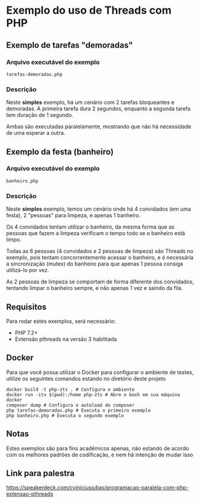# Exemplo do uso de Threads com PHP

## Exemplo de tarefas "demoradas"

### Arquivo executável do exemplo

`tarefas-demoradas.php`


### Descrição

Neste **simples** exemplo, há um cenário com 2 tarefas bloqueantes e demoradas.
A primeira tarefa dura 2 segundos, enquanto a segunda tarefa tem duração de 1 segundo.

Ambas são executadas paralelamente, mostrando que não há necessidade de uma esperar a outra.

## Exemplo da festa (banheiro)

### Arquivo executável do exemplo

`banheiro.php`


### Descrição

Neste **simples** exemplo, temos um cenário onde há 4 convidados (em uma festa), 2 "pessoas" para limpeza, e apenas 1
banheiro. 

Os 4 convidados tentam utilizar o banheiro, da mesma forma que as pessoas que fazem a limpeza verificam o tempo todo
se o banheiro está limpo.

Todas as 6 pessoas (4 convidados e 2 pessoas de limpeza) são Threads no exemplo, pois tentam concorrentemente acessar o
banheiro, e é necessária a sincronização (mutex) do banheiro para que apenas 1 pessoa consiga utilizá-lo por vez.

As 2 pessoas de limpeza se comportam de forma diferente dos convidados, tentando limpar o banheiro sempre, e não apenas
1 vez e saindo da fila.

## Requisitos

Para rodar estes exemplos, será necessário:
- PHP 7.2+
- Extensão pthreads na versão 3 habilitada

## Docker

Para que você possa utilizar o Docker para configurar o ambiente de testes, utilize os seguintes comandos estando no
diretório deste projeto

    docker build -t php-zts . # Configura o ambiente
    docker run -itv $(pwd):/home php-zts # Abre o bash em sua máquina docker
    composer dump # Configura o autoload do composer
    php tarefas-demoradas.php # Executa o primeiro exemplo
    php banheiro.php # Executa o segundo exemplo

## Notas

Estes exemplos são para fins acadêmicos apenas, não estando de acordo com os melhores padrões de codificação, e nem há
intenção de mudar isso

## Link para palestra
https://speakerdeck.com/cviniciussdias/programacao-paralela-com-php-extensao-pthreads 
